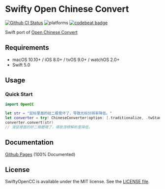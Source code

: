 # Swifty Open Chinese Convert

[![Github CI Status](https://github.com/ddddxxx/SwiftyOpenCC/workflows/CI/badge.svg)](https://github.com/ddddxxx/SwiftyOpenCC/actions)
![platforms](https://img.shields.io/badge/platforms-Linux%20%7C%20macOS%20%7C%20iOS%20%7C%20tvOS%20%7C%20watchOS-lightgrey.svg)
[![codebeat badge](https://codebeat.co/badges/39f17620-4f1c-4a46-b3f9-8f5b248ac28f)](https://codebeat.co/projects/github-com-ddddxxx-swiftyopencc-master)

Swift port of [Open Chinese Convert](https://github.com/BYVoid/OpenCC)

## Requirements

- macOS 10.10+ / iOS 8.0+ / tvOS 9.0+ / watchOS 2.0+
- Swift 5.0

## Usage

### Quick Start

```swift
import OpenCC

let str = "鼠标里面的硅二极管坏了，导致光标分辨率降低。"
let converter = try! ChineseConverter(option: [.traditionalize, .twStandard, .twIdiom])
converter.convert(str)
// 滑鼠裡面的矽二極體壞了，導致游標解析度降低。
```

## Documentation

[Github Pages](http://ddddxxx.github.io/SwiftyOpenCC) (100% Documented)

## License

SwiftyOpenCC is available under the MIT license. See the [LICENSE file](LICENSE).

